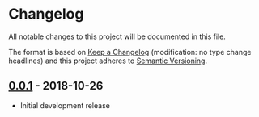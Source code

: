 # Changelog
All notable changes to this project will be documented in this file.

The format is based on [Keep a Changelog](http://keepachangelog.com/en/1.0.0/)
(modification: no type change headlines) and this project adheres to
[Semantic Versioning](http://semver.org/spec/v2.0.0.html).

## [0.0.1] - 2018-10-26
- Initial development release

[0.0.1]: https://github.com/ethereumjs/ethereumjs-client/tree/v0.0.1
